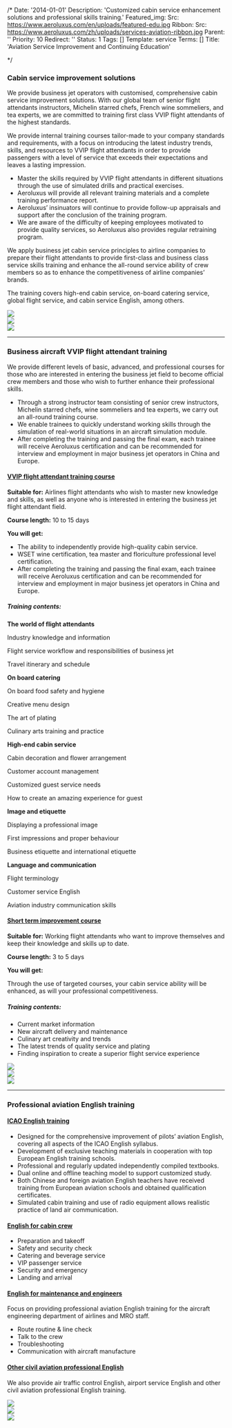 /*
Date: '2014-01-01'
Description: 'Customized cabin service enhancement solutions and professional skills training.'
Featured_img:
  Src: https://www.aeroluxus.com/en/uploads/featured-edu.jpg
Ribbon:
  Src: https://www.aeroluxus.com/zh/uploads/services-aviation-ribbon.jpg
Parent: ''
Priority: 10
Redirect: ''
Status: 1
Tags: []
Template: service
Terms: []
Title: 'Aviation Service Improvement and Continuing Education'

*/
<h3>Cabin service improvement solutions</h3>
<p>We provide business jet operators with customised, comprehensive cabin service improvement solutions. With our global team of senior flight attendants instructors, Michelin starred chefs, French wine sommeliers, and tea experts, we are committed to training first class VVIP flight attendants of the highest standards.</p>
<p>We provide internal training courses tailor-made to your company standards and requirements, with a focus on introducing the latest industry trends, skills, and resources to VVIP flight attendants in order to provide passengers with a level of service that exceeds their expectations and leaves a lasting impression.</p>
<ul>
  <li>Master the skills required by VVIP flight attendants in different situations through the use of simulated drills and practical exercises.</li>
  <li>Aeroluxus will provide all relevant training materials and a complete training performance report.</li>
  <li>Aeroluxus’ insinuators will continue to provide follow-up appraisals and support after the conclusion of the training program.</li>
  <li>We are aware of the difficulty of keeping employees motivated to provide quality services, so Aeroluxus also provides regular retraining program.</li>
</ul>
<p>We apply business jet cabin service principles to airline companies to prepare their flight attendants to provide first-class and business class service skills training and enhance the all-round service ability of crew members so as to enhance the competitiveness of airline companies’ brands.</p>
<p>The training covers high-end cabin service, on-board catering service, global flight service, and cabin service English, among others.</p>
<div class="row">
  <div class="col-sm-4 py-2 text-center">
    <a class="gallery" href="[%uploads%]/services-aviation-1.jpg">
      <img src="[%uploads%]/services-aviation-1.jpg">
    </a>
  </div>
  <div class="col-sm-4 py-2 text-center">
    <a class="gallery" href="[%uploads%]/services-aviation-2.jpg">
      <img src="[%uploads%]/services-aviation-2.jpg">
    </a>
  </div>
  <div class="col-sm-4 py-2 text-center">
    <a class="gallery" href="[%uploads%]/services-aviation-3.jpg">
      <img src="[%uploads%]/services-aviation-3.jpg">
    </a>
  </div>
</div>
<hr>
<h3>Business aircraft VVIP flight attendant training</h3>
<p>We provide different levels of basic, advanced, and professional courses for those who are interested in entering the business jet field to become official crew members and those who wish to further enhance their professional skills.</p>
<ul>
  <li>Through a strong instructor team consisting of senior crew instructors, Michelin starred chefs, wine sommeliers and tea experts, we carry out an all-round training course.</li>
  <li>We enable trainees to quickly understand working skills through the simulation of real-world situations in an aircraft simulation module.</li>
  <li>After completing the training and passing the final exam, each trainee will receive Aeroluxus certification and can be recommended for interview and employment in major business jet operators in China and Europe.</li>
</ul>
<div class="p-4">
  <h4 class="pb-2">
    <a data-toggle="collapse"
       href="#COLLAPSE-1"
       role="button">
      VVIP flight attendant training course
    </a>
  </h4>
  <div id="COLLAPSE-1"
       class="collapse pb-4">
    <p><b>Suitable for:</b> Airlines flight attendants who wish to master new knowledge and skills, as well as anyone who is interested in entering the business jet flight attendant field.</p>
    <p><b>Course length:</b> 10 to 15 days</p>
    <p><b>You will get:</b></p>
    <ul>
      <li>The ability to independently provide high-quality cabin service.</li>
      <li>WSET wine certification, tea master and floriculture professional level certification.</li>
      <li>After completing the training and passing the final exam, each trainee will receive Aeroluxus certification and can be recommended for interview and employment in major business jet operators in China and Europe.</li>
    </ul>
    <h5>Training contents:</h5>
    <div class="row">
      <div class="col-6">
        <b>The world of flight attendants</b>
      </div>
      <div class="col-6">
        <p>Industry knowledge and information</p>
        <p>Flight service workflow and responsibilities of business jet</p>
        <p>Travel itinerary and schedule</p>
      </div>
    </div>
    <div class="row">
      <div class="col-6">
        <b>On board catering</b>
      </div>
      <div class="col-6">
        <p>On board food safety and hygiene</p>
        <p>Creative menu design</p>
        <p>The art of plating</p>
        <p>Culinary arts training and practice</p>
      </div>
    </div>
    <div class="row">
      <div class="col-6">
        <b>High-end cabin service</b>
      </div>
      <div class="col-6">
        <p>Cabin decoration and flower arrangement</p>
        <p>Customer account management</p>
        <p>Customized guest service needs</p>
        <p>How to create an amazing experience for guest</p>
      </div>
    </div>
    <div class="row">
      <div class="col-6">
        <b>Image and etiquette</b>
      </div>
      <div class="col-6">
        <p>Displaying a professional image</p>
        <p>First impressions and proper behaviour</p>
        <p>Business etiquette and international etiquette</p>
      </div>
    </div>
    <div class="row">
      <div class="col-6">
        <b>Language and communication</b>
      </div>
      <div class="col-6">
        <p>Flight terminology</p>
        <p>Customer service English</p>
        <p>Aviation industry communication skills</p>
      </div>
    </div>
  </div>
  <h4 class="pb-2">
    <a data-toggle="collapse"
       href="#COLLAPSE-2"
       role="button">
      Short term improvement course
    </a>
  </h4>
  <div id="COLLAPSE-2"
       class="collapse pb-4">
    <p><b>Suitable for:</b> Working flight attendants who want to improve themselves and keep their knowledge and skills up to date.</p>
    <p><b>Course length:</b> 3 to 5 days</p>
    <p><b>You will get:</b></p>
    <p class="pl-4">Through the use of targeted courses, your cabin service ability will be enhanced, as will your professional competitiveness.</p>
    <h5>Training contents:</h5>
    <ul>
      <li>Current market information</li>
      <li>New aircraft delivery and maintenance</li>
      <li>Culinary art creativity and trends</li>
      <li>The latest trends of quality service and plating</li>
      <li>Finding inspiration to create a superior flight service experience</li>
    </ul>
  </div>
</div>
<div class="row">
  <div class="col-sm-4 py-2 text-center">
    <a class="gallery" href="[%uploads%]/services-aviation-4.jpg">
      <img src="[%uploads%]/services-aviation-4.jpg">
    </a>
  </div>
  <div class="col-sm-4 py-2 text-center">
    <a class="gallery" href="[%uploads%]/services-aviation-5.jpg">
      <img src="[%uploads%]/services-aviation-5.jpg">
    </a>
  </div>
  <div class="col-sm-4 py-2 text-center">
    <a class="gallery" href="[%uploads%]/services-aviation-6.jpg">
      <img src="[%uploads%]/services-aviation-6.jpg">
    </a>
  </div>
</div>
<hr>
<h3>Professional aviation English training</h3>
<div class="p-4">
  <h4 class="pb-2">
    <a data-toggle="collapse"
       href="#COLLAPSE-3"
       role="button">
      ICAO English training
    </a>
  </h4>
  <div id="COLLAPSE-3"
       class="collapse pb-4">
    <ul>
      <li>Designed for the comprehensive improvement of pilots’ aviation English, covering all aspects of the ICAO English syllabus.</li>
      <li>Development of exclusive teaching materials in cooperation with top European English training schools.</li>
      <li>Professional and regularly updated independently compiled textbooks.</li>
      <li>Dual online and offline teaching model to support customized study.</li>
      <li>Both Chinese and foreign aviation English teachers have received training from European aviation schools and obtained qualification certificates.</li>
      <li>Simulated cabin training and use of radio equipment allows realistic practice of land air communication.</li>
    </ul>
  </div>
  <h4 class="pb-2">
    <a data-toggle="collapse"
       href="#COLLAPSE-4"
       role="button">
      English for cabin crew
    </a>
  </h4>
  <div id="COLLAPSE-4"
       class="collapse pb-4">
    <ul>
      <li>Preparation and takeoff</li>
      <li>Safety and security check</li>
      <li>Catering and beverage service</li>
      <li>VIP passenger service</li>
      <li>Security and emergency</li>
      <li>Landing and arrival</li>
    </ul>
  </div>
  <h4 class="pb-2">
    <a data-toggle="collapse"
       href="#COLLAPSE-5"
       role="button">
      English for maintenance and engineers
    </a>
  </h4>
  <div id="COLLAPSE-5"
       class="collapse pb-4">
    <p>Focus on providing professional aviation English training for the aircraft engineering department of airlines and MRO staff.</p>
    <ul>
      <li>Route routine & line check</li>
      <li>Talk to the crew</li>
      <li>Troubleshooting</li>
      <li>Communication with aircraft manufacture</li>
    </ul>
  </div>
  <h4 class="pb-2">
    <a data-toggle="collapse"
       href="#COLLAPSE-3"
       role="button">
      Other civil aviation professional English
    </a>
  </h4>
  <div id="COLLAPSE-3"
       class="collapse pb-4">
    <p>We also provide air traffic control English, airport service English and other civil aviation professional English training.</p>
  </div>
</div>
<div class="row">
  <div class="col-sm-4 py-2 text-center">
    <a class="gallery" href="[%uploads%]/services-aviation-7.jpg">
      <img src="[%uploads%]/services-aviation-7.jpg">
    </a>
  </div>
  <div class="col-sm-4 py-2 text-center">
    <a class="gallery" href="[%uploads%]/services-aviation-8.jpg">
      <img src="[%uploads%]/services-aviation-8.jpg">
    </a>
  </div>
  <div class="col-sm-4 py-2 text-center">
    <a class="gallery" href="[%uploads%]/services-aviation-9.jpg">
      <img src="[%uploads%]/services-aviation-9.jpg">
    </a>
  </div>
</div>
